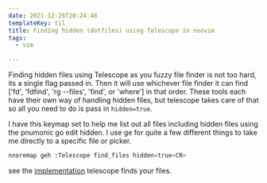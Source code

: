 ```yaml
---
date: 2021-12-26T20:24:48
templateKey: til
title: Finding hidden (dotfiles) using Telescope in neovim
tags:
  - vim

---
```


Finding hidden files using Telescope as you fuzzy file finder is not too
hard, its a single flag passed in.  Then it will use whichever file
finder it can find ['fd', 'fdfind', 'rg --files', 'find', or 'where'] in
that order.  These tools each have their own way of handling hidden
files, but telescope takes care of that so all you need to do is pass in
`hidden=true`.

I have this keymap set to help me list out all files including hidden
files using the pnumonic go edit hidden.  I use ge for quite a few
different things to take me directly to a specific file or picker.

``` python
nnoremap geh :Telescope find_files hidden=true<CR>
```


see the
[implementation](https://github.com/nvim-telescope/telescope.nvim/blob/82e3cc322ad87b262aef092cb7475e769740e83a/lua/telescope/builtin/files.lua#L167-L184)
telescope finds your files.
